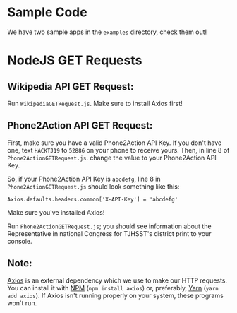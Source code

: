 # Sample Code

We have two sample apps in the `examples` directory, check them out!

# NodeJS GET Requests

## Wikipedia API GET Request: 

Run `WikipediaGETRequest.js`. Make sure to install Axios first!

## Phone2Action API GET Request:

First, make sure you have a valid Phone2Action API Key. If you don't have one, text `HACKTJ19` to `52886` on your phone to receive yours. Then, in line 8 of `Phone2ActionGETRequest.js`. change the value to your Phone2Action API Key.

So, if your Phone2Action API Key is `abcdefg`, line 8 in `Phone2ActionGETRequest.js` should look something like this:

```
Axios.defaults.headers.common['X-API-Key'] = 'abcdefg'
```
Make sure you've installed Axios!

Run `Phone2ActionGETRequest.js`; you should see information about the Representative in national Congress for TJHSST's district print to your console. 

## Note: 

[Axios](https://github.com/axios/axios) is an external dependency which we use to make our HTTP requests. You can install it with [NPM](https://www.npmjs.com/get-npm) (`npm install axios`) or, preferably, [Yarn](https://yarnpkg.com/en/docs/install) (`yarn add axios`). If Axios isn't running properly on your system, these programs won't run.